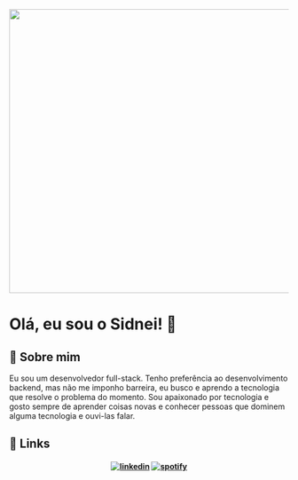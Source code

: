 
<img src="https://user-images.githubusercontent.com/25608316/163558251-9d82cc64-0d3c-4e0e-9c5d-68b381c438be.gif" width="512"/>

# Olá, eu sou o Sidnei! 👋


## 🚀 Sobre mim
Eu sou um desenvolvedor full-stack. Tenho preferência ao desenvolvimento backend, mas não me imponho barreira, eu busco e aprendo a tecnologia que resolve o problema do momento.
Sou apaixonado por tecnologia e gosto sempre de aprender coisas novas e conhecer pessoas que dominem alguma tecnologia e ouvi-las falar.


## 🔗 Links
<h4 align="center">


[![linkedin](https://img.shields.io/badge/linkedin-0A66C2?style=for-the-badge&logo=linkedin&logoColor=white)](https://www.linkedin.com/in/sidneijr/)
[![spotify](https://img.shields.io/badge/-Spotify-3bb34b?style=for-the-badge&logo=spotify&logoColor=white)](https://open.spotify.com/playlist/3FcpJesloHvI9jXROK0ecy)

</h4>
